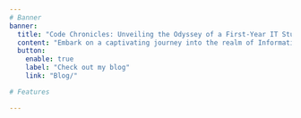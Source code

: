 ```yaml
---
# Banner
banner:
  title: "Code Chronicles: Unveiling the Odyssey of a First-Year IT Student"
  content: "Embark on a captivating journey into the realm of Information Technology with me! As a programmer, I turn a 5-hour task into a 2-week challenge – that's just how we roll. Welcome to my digital domain, a blog serving as a firsthand chronicle of my ongoing adventures in IT. Explore the twists and turns, challenges, and victories as I navigate the vast landscape of learning. From insightful reflections on coursework to detailed project posts, join me in this exciting venture into the realm of IT. This is your firsthand glimpse into my world of bytes and blogs!"
  button:
    enable: true
    label: "Check out my blog"
    link: "Blog/"

# Features

---
```

